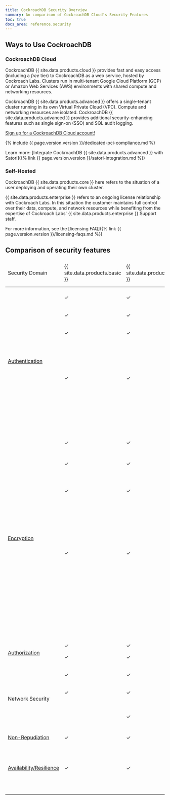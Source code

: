 ```yaml
---
title: CockroachDB Security Overview
summary: An comparison of CockroachDB Cloud's Security Features
toc: true
docs_area: reference.security
---
```

## Ways to Use CockroachDB

### CockroachDB Cloud

CockroachDB {{ site.data.products.cloud }} provides fast and easy access (including a *free* tier) to CockroachDB as a web service, hosted by Cockroach Labs. Clusters run in multi-tenant Google Cloud Platform (GCP) or Amazon Web Services (AWS) environments with shared compute and networking resources.

CockroachDB {{ site.data.products.advanced }} offers a single-tenant cluster running in its own Virtual Private Cloud (VPC). Compute and networking resources are isolated. CockroachDB {{ site.data.products.advanced }} provides additional security-enhancing features such as single sign-on (SSO) and SQL audit logging.

[Sign up for a CockroachDB Cloud account!](https://www.cockroachlabs.com/get-started-cockroachdb/)

{% include {{ page.version.version }}/dedicated-pci-compliance.md %}

Learn more: [Integrate CockroachDB {{ site.data.products.advanced }} with Satori]({% link {{ page.version.version }}/satori-integration.md %})

### Self-Hosted

CockroachDB {{ site.data.products.core }} here refers to the situation of a user deploying and operating their own cluster.

{{ site.data.products.enterprise }} refers to an ongoing license relationship with Cockroach Labs. In this situation the customer maintains full control over their data, compute, and network resources while benefiting from the expertise of Cockroach Labs' {{ site.data.products.enterprise }} Support staff.

For more information, see the [licensing FAQ]({% link {{ page.version.version }}/licensing-faqs.md %})

## Comparison of security features

<table>
  <thead>
    <tr>
      <td width="100">Security Domain</td>
      <td>{{ site.data.products.basic }}</td>
      <td>{{ site.data.products.standard }}</td>
      <td>{{ site.data.products.advanced }}</td>
      <td>{{ site.data.products.core }} {{ site.data.products.enterprise }}</td>
      <td width="120">Feature</td>
    </tr>
  </thead>
  <tbody>
    <tr>
      <td rowspan="8"><a href="authentication.html">Authentication</a></td>
      <td>✓</td>
      <td>✓</td>
      <td>✓</td>
      <td>✓</td>
      <td>Inter-node and node identity authentication using TLS 1.3</td>
    </tr>
    <tr>
      <td>✓</td>
      <td>✓</td>
      <td>✓</td>
      <td>✓</td>
      <td>Client identity authentication using username/password</td>
    </tr>
    <tr>
      <td>✓</td>
      <td>✓</td>
      <td>✓</td>
      <td>✓</td>
      <td><a href="scram-authentication.html">SASL/SCRAM-SHA-256 secure password-based authentication</a></td>
    </tr>
    <tr>
      <td>&nbsp;</td>
      <td>&nbsp;</td>
      <td>&nbsp;</td>
      <td>✓</td>
      <td>SQL client identity authentication using TLS 1.2/1.3</td>
    </tr>
    <tr>
      <td>✓</td>
      <td>✓</td>
      <td>✓</td>
      <td>✓</td>
      <td>Web console authentication with third-party <a href="{% link {{ page.version.version }}/sso-db-console.md %}">Single Sign-on (SSO)</a> using <a href="https://openid.net/connect/">OpenID Connect OIDC</a></td>
    </tr>
    <tr>
      <td>&nbsp;</td>
      <td>&nbsp;</td>
      <td>&nbsp;</td>
      <td>✓</td>
      <td>Client identity authentication with <a href="{% link {{ page.version.version }}/gssapi_authentication.md %}">GSSAPI and Kerberos</a></td>
    </tr>
    <tr>
      <td>&nbsp;</td>
      <td>&nbsp;</td>
      <td>&nbsp;</td>
      <td>✓</td>
      <td>HTTP API access using login tokens</td>
    </tr>
    <tr>
      <td>&nbsp;</td>
      <td>&nbsp;</td>
      <td>&nbsp;</td>
      <td>✓</td>
      <td><a href="https://wikipedia.org/wiki/Online_Certificate_Status_Protocol">OCSP</a> certificate revocation protocol</td>
    </tr>
    <tr>
      <td rowspan="5" ><a href="encryption.html">Encryption</a></td>
      <td>✓</td>
      <td>✓</td>
      <td>✓</td>
      <td>✓</td>
      <td>Encryption in transit using TLS 1.3</td>
    </tr>
    <tr>
      <td>✓</td>
      <td>✓</td>
      <td>✓</td>
      <td>✓</td>
      <td>Backups for AWS clusters are encrypted at rest using <a href="https://docs.aws.amazon.com/AmazonS3/latest/dev/UsingServerSideEncryption.html">AWS S3’s server-side encryption</a></td>
    </tr>
    <tr>
      <td>✓</td>
      <td>✓</td>
      <td>✓</td>
      <td>✓</td>
      <td>Backups for GCP clusters are encrypted at rest using <a href="https://cloud.google.com/storage/docs/encryption/default-keys">Google-managed server-side encryption keys</a></td>
    </tr>
    <tr>
      <td>✓</td>
      <td>✓</td>
      <td>✓</td>
      <td>✓</td>
      <td>Industry-standard encryption at rest is provided at the infrastructure level by your chosen deployment environment, such as Google Cloud Platform (GCP), Amazon Web Services (AWS), or Microsoft Azure. You can learn more about <a href="https://cloud.google.com/compute/docs/disks#pd_encryption">GCP persistent disk encryption</a>, <a href="https://docs.aws.amazon.com/AWSEC2/latest/UserGuide/EBSEncryption.html">AWS Elastic Block Storage</a>, or <a href="https://docs.microsoft.com/azure/virtual-machines/disk-encryption-overview">Azure managed disk encryption</a>.
    </tr>
    <tr>
      <td>&nbsp;</td>
      <td>&nbsp;</td>
      <td>&nbsp;</td>
      <td>✓</td>
      <td>Cockroach Labs's proprietary storage-level <a href="encryption.html#encryption-at-rest-enterprise">{{ site.data.products.enterprise }} Encryption At Rest service</a> implementing the <a href="https://wikipedia.org/wiki/Advanced_Encryption_Standard">Advanced Encryption Standard (AES)</a></td>
    </tr>
    <tr>
      <td rowspan="2" ><a href="authorization.html">Authorization</a></td>
      <td>✓</td>
      <td>✓</td>
      <td>✓</td>
      <td>✓</td>
      <td>Users and privileges</td>
    </tr>
    <tr>
      <td>✓</td>
      <td>✓</td>
      <td>✓</td>
      <td>✓</td>
      <td>Role-based access control (RBAC)</td>
    </tr>
    <tr>
      <td rowspan="3">Network Security</td>
      <td>✓</td>
      <td>✓</td>
      <td>✓</td>
      <td>✓</td>
      <td><a href="authentication.html"></a>SQL-level configuration allowed authentication attempts by IP address</td>
    </tr>
    <tr>
      <td>✓</td>
      <td>✓</td>
      <td>✓</td>
      <td>✓</td>
      <td>Network-level Configuration of allowed IP addresses</td>
    </tr>
    <tr>
      <td>&nbsp;</td>
      <td>✓</td>
      <td>✓</td>
      <td>✓</td>
      <td><a href="{% link cockroachcloud/connect-to-your-cluster.md %}#gcp-private-service-connect">GCP Private Service Connect (PSC)</a> or <a href="{% link cockroachcloud/connect-to-your-cluster.md %}#vpc-peering">VPC Peering</a> for GCP clusters and <a href="{% link cockroachcloud/aws-privatelink.md %}">AWS PrivateLink</a> for AWS clusters </td>
    </tr>
    <tr>
      <td><a href="https://wikipedia.org/wiki/Non-repudiation">Non-Repudiation</a></td>
      <td>✓</td>
      <td>✓</td>
      <td>✓</td>
      <td>✓</td>
      <td><a href="{% link {{ page.version.version }}/sql-audit-logging.md %}">SQL Audit Logging</a></td>
    </tr>
    <tr>
      <td><a href="{% link {{ page.version.version }}/demo-fault-tolerance-and-recovery.md %}">Availability/Resilience</a></td>
      <td>✓</td>
      <td>✓</td>
      <td>✓</td>
      <td>✓</td>
      <td>CockroachDB, as a distributed SQL database, is uniquely resilient by nature. A cluster can tolerate node failures as long as the majority of nodes remain functional. See <a href="{% link {{ page.version.version }}/demo-fault-tolerance-and-recovery.md %}">Disaster Recovery.</a></td>
    </tr>
  </tbody>
</table>
